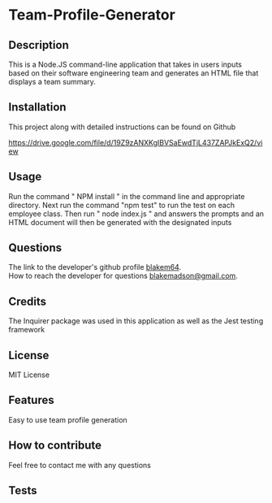 # Team-Profile-Generator

  ## Description
  This is a Node.JS command-line application that takes in users inputs based on their software engineering team and generates an HTML file that displays a team summary.
  
## Installation
  This project along with detailed instructions can be found on Github
  
https://drive.google.com/file/d/19Z9zANXKgIBVSaEwdTjL437ZAPJkExQ2/view
  ## Usage
  Run the command " NPM install " in the command line and appropriate directory. Next run the command "npm test" to  run the test on each employee class. Then run " node index.js " and answers the prompts and an HTML document will then be generated with the designated inputs

  ## Questions
  The link to the developer's github profile [blakem64](https://github.com/blakem64). <br>
  How to reach the developer for questions [blakemadson@gmail.com](mailto:blakemadson@gmail.com). <br>
  ## Credits
  The Inquirer package was used in this application as well as the Jest testing framework <br>
  ## License
  MIT License <br>
  ## Features
  Easy to use team profile generation <br>
  ## How to contribute
  Feel free to contact me with any questions <br>
  ## Tests
   <br>
    
